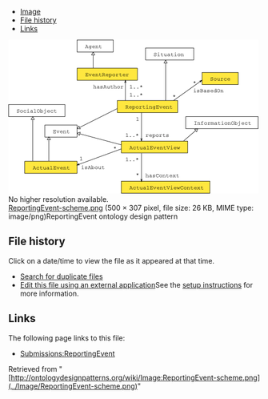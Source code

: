 * [Image](../Image/ReportingEvent-scheme.png#file)
* [File history](../Image/ReportingEvent-scheme.png#filehistory)
* [Links](../Image/ReportingEvent-scheme.png#filelinks)

[![Image:ReportingEvent-scheme.png](../images/b/b6/ReportingEvent-scheme.png)](../images/b/b6/ReportingEvent-scheme.png)  
No higher resolution available.  
[ReportingEvent-scheme.png](../images/b/b6/ReportingEvent-scheme.png)‎ (500 × 307 pixel, file size: 26 KB, MIME type: image/png)ReportingEvent ontology design pattern




## File history

Click on a date/time to view the file as it appeared at that time.



  
* [Search for duplicate files](http://ontologydesignpatterns.org/wiki/Special:FileDuplicateSearch/ReportingEvent-scheme.png "Special:FileDuplicateSearch/ReportingEvent-scheme.png")
* [Edit this file using an external application](http://ontologydesignpatterns.org/wiki/index.php?title=Image:ReportingEvent-scheme.png&action=edit&externaledit=true&mode=file "Image:ReportingEvent-scheme.png")See the [setup instructions](http://www.mediawiki.org/wiki/Manual:External_editors "http://www.mediawiki.org/wiki/Manual:External_editors") for more information.

## Links



The following page links to this file:


* [Submissions:ReportingEvent](../Submissions/ReportingEvent "Submissions:ReportingEvent")


Retrieved from "[http://ontologydesignpatterns.org/wiki/Image:ReportingEvent-scheme.png](../Image/ReportingEvent-scheme.png)"